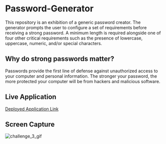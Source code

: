 # Password-Generator
This repository is an exhibition of a generic password creator. The generator prompts the user to configure a set of requirements before receiving a strong password. A minimum length is required alongside one of four other critical requirements such as the presence of lowercase, uppercase, numeric, and/or special characters.

## Why do strong passwords matter?
Passwords provide the first line of defense against unauthorized access to your computer and personal information. The stronger your password, the more protected your computer will be from hackers and malicious software.

 ## Live Application
[Deployed Application Link](https://c1flores.github.io/Password-Generator/)

## Screen Capture
![challenge_3_gif](https://user-images.githubusercontent.com/81927296/185214037-09f70327-e924-473b-8f3a-d16d14666c51.gif)
